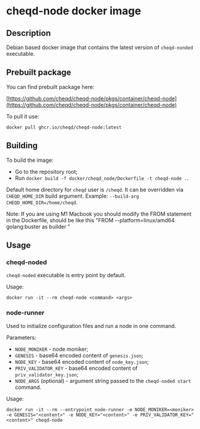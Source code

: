# cheqd-node docker image

## Description

Debian based docker image that contains the latest version of `cheqd-nonded` executable.

## Prebuilt package

You can find prebuilt package here:

[https://github.com/cheqd/cheqd-node/pkgs/container/cheqd-node](https://github.com/cheqd/cheqd-node/pkgs/container/cheqd-node)

To pull it use:

```text
docker pull ghcr.io/cheqd/cheqd-node:latest
```

## Building

To build the image:

* Go to the repository root;
* Run `docker build -f docker/cheqd_node/Dockerfile -t cheqd-node .`.

Default home directory for `cheqd` user is `/cheqd`. It can be overridden via `CHEQD_HOME_DIR` build argument. Example: `--build-arg CHEQD_HOME_DIR=/home/cheqd`.

Note: If you are using M1 Macbook you should modify the FROM statement in the Dockerfile, should be like this "FROM --platform=linux/amd64 golang:buster as builder "

## Usage

### cheqd-noded

`cheqd-noded` executable is entry point by default.

Usage:

```text
docker run -it --rm cheqd-node <command> <args>
```

### node-runner

Used to initialize configuration files and run a node in one command.

Parameters:

* `NODE_MONIKER` - node moniker;
* `GENESIS` - base64 encoded content of `genesis.json`;
* `NODE_KEY` - base64 encoded content of `node_key.json`;
* `PRIV_VALIDATOR_KEY` - base64 encoded content of `priv_validator_key.json`;
* `NODE_ARGS` \(optional\) - argument string passed to the `cheqd-noded start` command.

Usage:

```text
docker run -it --rm --entrypoint node-runner -e NODE_MONIKER=<moniker> -e GENESIS="<content>" -e NODE_KEY="<content>" -e PRIV_VALIDATOR_KEY="<content>" cheqd-node
```

